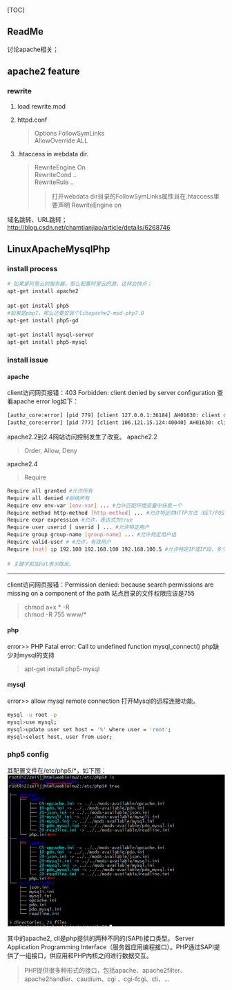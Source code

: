 [TOC]



## ReadMe

讨论apache相关；



## apache2 feature

### rewrite

1. load rewrite.mod

2. httpd.conf

   > Options FollowSymLinks  
   > AllowOverride ALL  

3. .htaccess in webdata dir.

   > RewriteEngine On    
   > RewriteCond ..  
   > RewriteRule ..  
   >
   > > 打开webdata dir目录的FollowSymLinks属性且在.htaccess里要声明 RewriteEngine on  

域名跳转、URL跳转；
http://blog.csdn.net/chamtianjiao/article/details/6268746  





## LinuxApacheMysqlPhp

### install process

```bash
# 如果是阿里云的服务器，那么配置阿里云的源，这样会快点；
apt-get install apache2

apt-get install php5
#如果是php7，那么还要安装个libapache2-mod-php7.0 
apt-get install php5-gd

apt-get install mysql-server
apt-get install php5-mysql
```



### install issue

#### apache

client访问网页报错：403 Forbidden: client denied by server configuration
查看apache error log如下：

```sh
[authz_core:error] [pid 779] [client 127.0.0.1:36184] AH01630: client denied by server configuration: /var/webdata/hello.php
[authz_core:error] [pid 777] [client 106.121.15.124:40040] AH01630: client denied by server configuration: /var/webdata/hello.php
```

apache2.2到2.4网站访问控制发生了改变。
apache2.2

> Order, Allow, Deny

apache2.4

> Require

```sh
Require all granted #允许所有
Require all denied #拒绝所有
Require env env-var [env-var] ... #允许匹配环境变量中任意一个
Require method http-method [http-method] ... #允许特定的HTTP方法（GET/POST/HEAD/OPTIONS）
Require expr expression #允许，表达式为true
Require user userid [ userid ] ... #允许特定用户
Require group group-name [group-name] ... #允许特定用户组
Require valid-user # #允许，有效用户
Require [not] ip 192.100 192.168.100 192.168.100.5 #允许特定IP或IP段，多个IP或IP段间使用空格分隔

# 关键字前加not表示取反。
```



-------

client访问网页报错：Permission denied: because search permissions are missing on a component of the path
站点目录的文件权限应该是755

> chmod a+x * -R    
> chmod -R 755 www/*



#### php

error>> PHP Fatal error:  Call to undefined function mysql_connect()
php缺少对mysql的支持

> apt-get install php5-mysql 



#### mysql

error>> allow mysql remote connection
打开Mysql的远程连接功能。

```sh
mysql -u root -p 
mysql>use mysql; 
mysql>update user set host = '%' where user = 'root'; 
mysql>select host, user from user;
```



### php5 config

其配置文件在/etc/php5/*，如下图：  
![这是一张图片](img/lamp-php5_configFile.png)

其中的apache2, cli是php提供的两种不同的(SAPI)接口类型。
Server Application Programming Interface（服务器应用编程接口）。PHP通过SAPI提供了一组接口，供应用和PHP内核之间进行数据交互。 

> PHP提供很多种形式的接口，包括apache、apache2filter、apache2handler、caudium、cgi 、cgi-fcgi、cli、...

